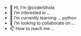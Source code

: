 - 👋 Hi, I’m @coderbhola
- 👀 I’m interested in ... 
- 🌱 I’m currently learning ...  python 
- 💞️ I’m looking to collaborate on ...
- 📫 How to reach me ...

<!---
coderbhola/coderbhola is a ✨ special ✨ repository because its `README.md` (this file) appears on your GitHub profile.
You can click the Preview link to take a look at your changes.
--->
